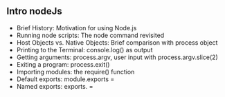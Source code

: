 ## Intro nodeJs

  
  <ul>
<li>Brief History: Motivation for using Node.js</li>
<li>Running node scripts: The node command revisited</li>
<li>Host Objects vs. Native Objects: Brief comparison with process object</li>
  <li>Printing to the Terminal: console.log() as output</li>
<li>Getting arguments: process.argv, user input with process.argv.slice(2)</li>
<li>Exiting a program: process.exit()</li>  
  <li>Importing modules: the require() function</li>
  <li>Default exports: module.exports = <expression to export></li>
<li>Named exports:  exports.<namespace> = <expression to export> </li>
</ul>
